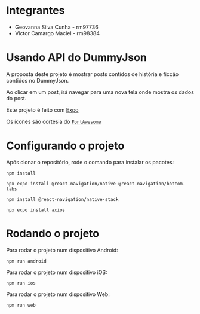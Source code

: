 # Integrantes
- Geovanna Silva Cunha - rm97736
- Victor Camargo Maciel - rm98384

# Usando API do DummyJson

A proposta deste projeto é mostrar posts contidos de história e ficção contidos no DummyJson.

Ao clicar em um post, irá navegar para uma nova tela onde mostra os dados do post.

Este projeto é feito com [Expo](https://expo.dev/)

Os ícones são cortesia do [`FontAwesome`](https://fontawesome.com/icons)

# Configurando o projeto
Após clonar o repositório, rode o comando para instalar os pacotes:

`npm install`

`npx expo install @react-navigation/native @react-navigation/bottom-tabs`

`npm install @react-navigation/native-stack`

`npx expo install axios`

# Rodando o projeto
Para rodar o projeto num dispositivo Android:

`npm run android`

Para rodar o projeto num dispositivo iOS:

`npm run ios`

Para rodar o projeto num dispositivo Web:

`npm run web`
